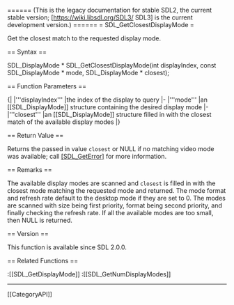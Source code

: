 ====== (This is the legacy documentation for stable SDL2, the current stable version; [https://wiki.libsdl.org/SDL3/ SDL3] is the current development version.) ======
= SDL_GetClosestDisplayMode =

Get the closest match to the requested display mode.

== Syntax ==

<syntaxhighlight lang='c'>
SDL_DisplayMode * SDL_GetClosestDisplayMode(int displayIndex, const SDL_DisplayMode * mode, SDL_DisplayMode * closest);
</syntaxhighlight>

== Function Parameters ==

{|
|'''displayIndex'''
|the index of the display to query
|-
|'''mode'''
|an [[SDL_DisplayMode]] structure containing the desired display mode
|-
|'''closest'''
|an [[SDL_DisplayMode]] structure filled in with the closest match of the available display modes
|}

== Return Value ==

Returns the passed in value <code>closest</code> or NULL if no matching
video mode was available; call [[SDL_GetError]]() for more information.

== Remarks ==

The available display modes are scanned and <code>closest</code> is filled
in with the closest mode matching the requested mode and returned. The mode
format and refresh rate default to the desktop mode if they are set to 0.
The modes are scanned with size being first priority, format being second
priority, and finally checking the refresh rate. If all the available modes
are too small, then NULL is returned.

== Version ==

This function is available since SDL 2.0.0.

== Related Functions ==

:[[SDL_GetDisplayMode]]
:[[SDL_GetNumDisplayModes]]

----
[[CategoryAPI]]


